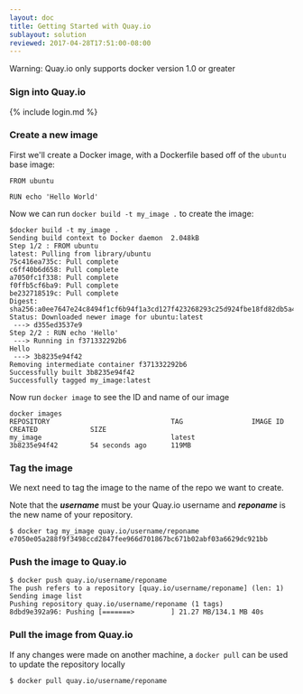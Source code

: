 ```yaml
---
layout: doc
title: Getting Started with Quay.io
sublayout: solution
reviewed: 2017-04-28T17:51:00-08:00
---
```


<div class="alert alert-warning">Warning: Quay.io only supports docker version 1.0 or greater</div>

### Sign into Quay.io

{% include login.md %}

### Create a new image

First we'll create a Docker image, with a Dockerfile based off of the `ubuntu` base image:

```
FROM ubuntu

RUN echo 'Hello World'

```

Now we can run `docker build -t my_image .` to create the image:

```
$docker build -t my_image .
Sending build context to Docker daemon  2.048kB
Step 1/2 : FROM ubuntu
latest: Pulling from library/ubuntu
75c416ea735c: Pull complete 
c6ff40b6d658: Pull complete 
a7050fc1f338: Pull complete 
f0ffb5cf6ba9: Pull complete 
be232718519c: Pull complete 
Digest: sha256:a0ee7647e24c8494f1cf6b94f1a3cd127f423268293c25d924fbe18fd82db5a4
Status: Downloaded newer image for ubuntu:latest
 ---> d355ed3537e9
Step 2/2 : RUN echo 'Hello'
 ---> Running in f371332292b6
Hello
 ---> 3b8235e94f42
Removing intermediate container f371332292b6
Successfully built 3b8235e94f42
Successfully tagged my_image:latest

```

Now run `docker image` to see the ID and name of our image

```
docker images
REPOSITORY                              TAG                 IMAGE ID            CREATED             SIZE
my_image                                latest              3b8235e94f42        54 seconds ago      119MB
```

### Tag the image

We next need to tag the image to the name of the repo we want to create.

Note that the _**username**_ must be your Quay.io username and _**reponame**_ is the new name of your repository.

```
$ docker tag my_image quay.io/username/reponame
e7050e05a288f9f3498ccd2847fee966d701867bc671b02abf03a6629dc921bb
```

### Push the image to Quay.io

```
$ docker push quay.io/username/reponame
The push refers to a repository [quay.io/username/reponame] (len: 1)
Sending image list
Pushing repository quay.io/username/reponame (1 tags)
8dbd9e392a96: Pushing [=======>         ] 21.27 MB/134.1 MB 40s
```

### Pull the image from Quay.io

If any changes were made on another machine, a `docker pull` can be used to update the repository locally

```
$ docker pull quay.io/username/reponame
```
